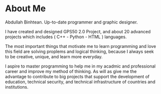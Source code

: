 # About Me
Abdullah Binhtean. Up-to-date programmer and graphic designer.

I have created and designed GPS50 2.0 Project, and about 20 advanced projects which includes ( C++ - Python - HTML ) languages.

The most important things that motivate me to learn programming and love this field are solving proplems and logical thinking, because I always seek to be creative, unique, and learn more everyday.

I aspire to master programming to help me in my acadmic and professional career and improve my method of thinking. As will as give me the advantage to contribute to big projects that support the development of education, technical security, and technical infrastructure of countries and institutions.
